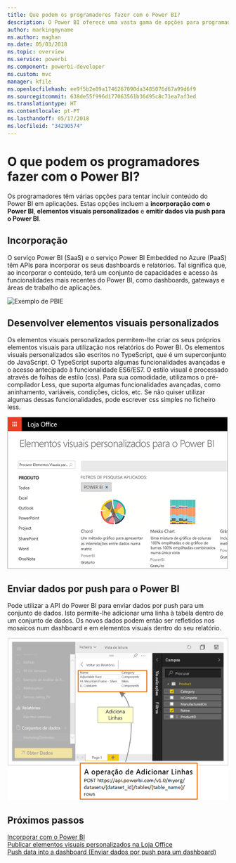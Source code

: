 ```yaml
---
title: Que podem os programadores fazer com o Power BI?
description: O Power BI oferece uma vasta gama de opções para programadores. Isto varia, desde a incorporação aos elementos visuais personalizados e conjuntos de dados de transmissão em fluxo.
author: markingmyname
ms.author: maghan
ms.date: 05/03/2018
ms.topic: overview
ms.service: powerbi
ms.component: powerbi-developer
ms.custom: mvc
manager: kfile
ms.openlocfilehash: ee9f5b2e89a1746267090da3485076d67a99d6f9
ms.sourcegitcommit: 638de55f996d177063561b36d95c8c71ea7af3ed
ms.translationtype: HT
ms.contentlocale: pt-PT
ms.lasthandoff: 05/17/2018
ms.locfileid: "34290574"
---
```

# <a name="what-can-developers-do-with-power-bi"></a>O que podem os programadores fazer com o Power BI?

Os programadores têm várias opções para tentar incluir conteúdo do Power BI em aplicações. Estas opções incluem a **incorporação com o Power BI**, **elementos visuais personalizados** e **emitir dados via push para o Power BI**.

## <a name="embedding"></a>Incorporação
O serviço Power BI (SaaS) e o serviço Power BI Embedded no Azure (PaaS) têm APIs para incorporar os seus dashboards e relatórios. Tal significa que, ao incorporar o conteúdo, terá um conjunto de capacidades e acesso às funcionalidades mais recentes do Power BI, como dashboards, gateways e áreas de trabalho de aplicações.

![Exemplo de PBIE](media/what-can-you-do/what-can-you-do-01.png)

## <a name="develop-custom-visuals"></a>Desenvolver elementos visuais personalizados
Os elementos visuais personalizados permitem-lhe criar os seus próprios elementos visuais para utilização nos relatórios do Power BI. Os elementos visuais personalizados são escritos no TypeScript, que é um superconjunto do JavaScript. O TypeScript suporta algumas funcionalidades avançadas e o acesso antecipado à funcionalidade ES6/ES7. O estilo visual é processado através de folhas de estilo (css). Para sua comodidade, utilizamos o pré-compilador Less, que suporta algumas funcionalidades avançadas, como aninhamento, variáveis, condições, ciclos, etc. Se não quiser utilizar algumas dessas funcionalidades, pode escrever css simples no ficheiro less.

![Exemplo de CV](media/what-can-you-do/powerbi-custom-visual-store.png)

## <a name="push-data-into-power-bi"></a>Enviar dados por push para o Power BI
Pode utilizar a API do Power BI para enviar dados por push para um conjunto de dados. Isto permite-lhe adicionar uma linha à tabela dentro de um conjunto de dados. Os novos dados podem então ser refletidos nos mosaicos num dashboard e em elementos visuais dentro do seu relatório.

![Exemplo de dados emitidos via push](media/what-can-you-do/powerbi-push-data.png)

## <a name="next-steps"></a>Próximos passos
[Incorporar com o Power BI](embedding.md)  
[Publicar elementos visuais personalizados na Loja Office](office-store.md)  
[Push data into a dashboard (Enviar dados por push para um dashboard)](walkthrough-push-data.md)
